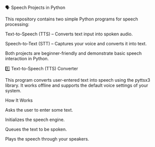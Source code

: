 🗣️ Speech Projects in Python

This repository contains two simple Python programs for speech processing:

Text-to-Speech (TTS) – Converts text input into spoken audio.

Speech-to-Text (STT) – Captures your voice and converts it into text.

Both projects are beginner-friendly and demonstrate basic speech interaction in Python.

1️⃣ Text-to-Speech (TTS) Converter

This program converts user-entered text into speech using the pyttsx3 library.
It works offline and supports the default voice settings of your system.

How It Works

Asks the user to enter some text.

Initializes the speech engine.

Queues the text to be spoken.

Plays the speech through your speakers.
